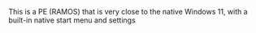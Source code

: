 This is a PE (RAMOS) that is very close to the native Windows 11, with a built-in native start menu and settings
